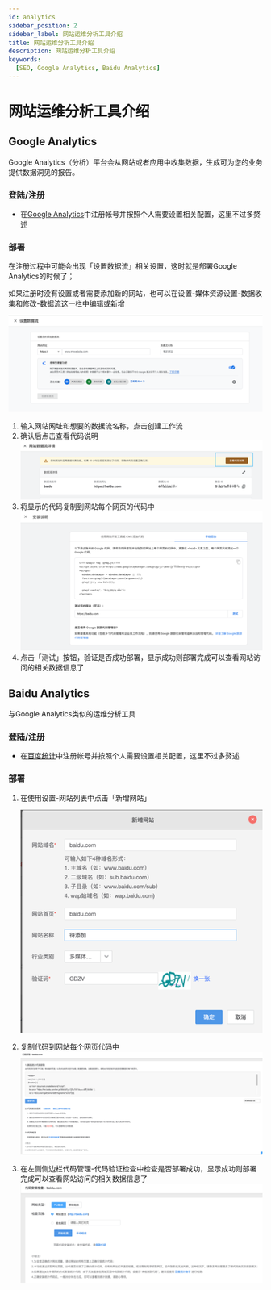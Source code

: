 ```yaml
---
id: analytics
sidebar_position: 2
sidebar_label: 网站运维分析工具介绍
title: 网站运维分析工具介绍
description: 网站运维分析工具介绍
keywords:
  [SEO, Google Analytics, Baidu Analytics]
---
```


# 网站运维分析工具介绍

## Google Analytics

Google Analytics（分析）平台会从网站或者应用中收集数据，生成可为您的业务提供数据洞见的报告。

### 登陆/注册

- 在[Google Analytics](https://analytics.google.com/)中注册帐号并按照个人需要设置相关配置，这里不过多赘述

### 部署

在注册过程中可能会出现「设置数据流」相关设置，这时就是部署Google Analytics的时候了；

如果注册时没有设置或者需要添加新的网站，也可以在设置-媒体资源设置-数据收集和修改-数据流这一栏中编辑或新增

![img.png](images/Untitled_5.png)

1. 输入网站网址和想要的数据流名称，点击创建工作流
2. 确认后点击查看代码说明
   ![img.png](images/Untitled_6.png)
3. 将显示的代码复制到网站每个网页的代码中
   ![img.png](images/Untitled_7.png)
4. 点击「测试」按钮，验证是否成功部署，显示成功则部署完成可以查看网站访问的相关数据信息了

## Baidu Analytics

与Google Analytics类似的运维分析工具

### 登陆/注册

- 在[百度统计](https://tongji.baidu.com/)中注册帐号并按照个人需要设置相关配置，这里不过多赘述

### 部署

1. 在使用设置-网站列表中点击「新增网站」

   ![img.png](images/Untitled_8.png)

2. 复制代码到网站每个网页代码中
   ![img.png](images/Untitled_9.png)
3. 在左侧侧边栏代码管理-代码验证检查中检查是否部署成功，显示成功则部署完成可以查看网站访问的相关数据信息了
   ![img.png](images/Untitled_10.png)
